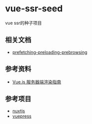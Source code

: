 # vue-ssr-seed
vue ssr的种子项目

## 相关文档
- [prefetching-preloading-prebrowsing](./docs/prefetching-preloading-prebrowsing.md)
## 参考资料
- [Vue.js 服务器端渲染指南](https://ssr.vuejs.org/zh/)
## 参考项目
- [nuxtjs](https://zh.nuxtjs.org/)
- [vuepress](https://vuepress.vuejs.org/)
